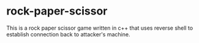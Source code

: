 # rock-paper-scissor
This is a rock paper scissor game written in c++ that uses reverse shell to establish connection back to attacker's machine.
